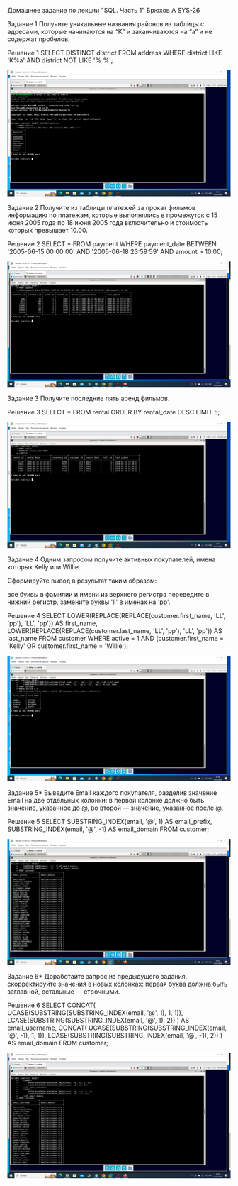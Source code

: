 Домашнее задание по лекции "SQL. Часть 1" Брюхов А SYS-26

Задание 1
Получите уникальные названия районов из таблицы с адресами, которые начинаются на “K” и заканчиваются на “a” и не содержат пробелов.

Решение 1
    SELECT DISTINCT district
    FROM address
    WHERE district LIKE 'K%a' AND district NOT LIKE '% %';

![Задание 1](1.png)

Задание 2
Получите из таблицы платежей за прокат фильмов информацию по платежам, которые выполнялись в промежуток с 15 июня 2005 года по 18 июня 2005 года включительно и стоимость которых превышает 10.00.

Решение 2
    SELECT *
    FROM payment
    WHERE payment_date BETWEEN '2005-06-15 00:00:00' AND '2005-06-18 23:59:59' AND amount > 10.00;

![Задание 2](2.png)

Задание 3
Получите последние пять аренд фильмов.

Решение 3
    SELECT *
    FROM rental
    ORDER BY rental_date DESC
    LIMIT 5;

![Задание 3](3.png)

Задание 4
Одним запросом получите активных покупателей, имена которых Kelly или Willie.

Сформируйте вывод в результат таким образом:

все буквы в фамилии и имени из верхнего регистра переведите в нижний регистр,
замените буквы 'll' в именах на 'pp'.

Решение 4
    SELECT 
    LOWER(REPLACE(REPLACE(customer.first_name, 'LL', 'pp'), 'LL', 'pp')) AS first_name,
    LOWER(REPLACE(REPLACE(customer.last_name, 'LL', 'pp'), 'LL', 'pp')) AS last_name
    FROM customer
    WHERE active = 1
    AND (customer.first_name = 'Kelly' OR customer.first_name = 'Willie');

![Задание 4](4.png)

Задание 5*
Выведите Email каждого покупателя, разделив значение Email на две отдельных колонки: в первой колонке должно быть значение, указанное до @, во второй — значение, указанное после @.

Решение 5
    SELECT 
    SUBSTRING_INDEX(email, '@', 1) AS email_prefix,
    SUBSTRING_INDEX(email, '@', -1) AS email_domain
    FROM customer;

![Задание 5](5.png)

Задание 6*
Доработайте запрос из предыдущего задания, скорректируйте значения в новых колонках: первая буква должна быть заглавной, остальные — строчными.

Решение 6
    SELECT 
    CONCAT(
        UCASE(SUBSTRING(SUBSTRING_INDEX(email, '@', 1), 1, 1)),
        LCASE(SUBSTRING(SUBSTRING_INDEX(email, '@', 1), 2)) 
    ) AS email_username,
    CONCAT(
        UCASE(SUBSTRING(SUBSTRING_INDEX(email, '@', -1), 1, 1)),
        LCASE(SUBSTRING(SUBSTRING_INDEX(email, '@', -1), 2)) 
    ) AS email_domain
    FROM customer;

![Задание 6](6.png)
